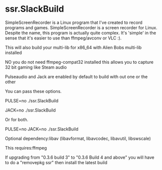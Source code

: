 # ssr.SlackBuild
SimpleScreenRecorder is a Linux program that I've created to record programs and games. 
SimpleScreenRecorder is a screen recorder for Linux. Despite the name, 
this program is actually quite complex. It's 'simple' in the sense
 that it's easier to use than ffmpeg/avconv or VLC :).
 
 This will also build your multi-lib for x86_64 with Alien Bobs multi-lib installed
 
 NO you do not need ffmpeg-compat32 installed this allows you to capture 32 bit gaming like Steam audio
 
 Pulseaudio and Jack are enabled by default to build with out one or the other
 
 You can pass these options.
 
 PULSE=no ./ssr.SlackBuild
 
 JACK=no  ./ssr.SlackBuild
 
 Or for both.
 
 PULSE=no JACK=no ./ssr.SlackBuild
 
 
 Optional dependency:libav (libavformat, libavcodec, libavutil, libswscale)
 
 
 This requires:ffmpeg 
 
If upgrading from "0.3.6 build 3" to  "0.3.6 Build 4 and above"
you will have to do a "removepkg ssr" then install the latest build
